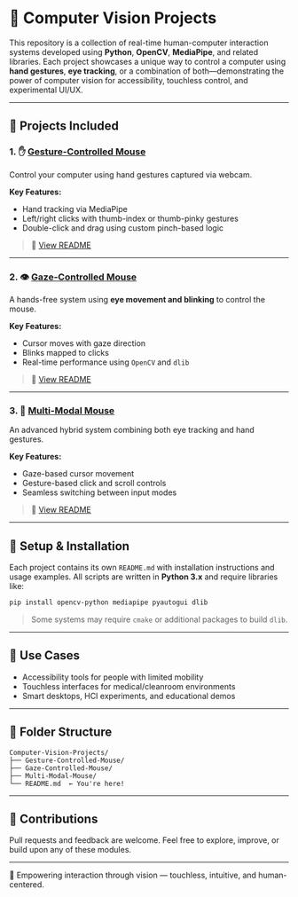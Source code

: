 # 🧠 Computer Vision Projects

This repository is a collection of real-time human-computer interaction systems developed using **Python**, **OpenCV**, **MediaPipe**, and related libraries. Each project showcases a unique way to control a computer using **hand gestures**, **eye tracking**, or a combination of both—demonstrating the power of computer vision for accessibility, touchless control, and experimental UI/UX.

---

## 📂 Projects Included

### 1. ✋ [Gesture-Controlled Mouse](./Gesture-Controlled-Mouse)
Control your computer using hand gestures captured via webcam.

**Key Features:**
- Hand tracking via MediaPipe
- Left/right clicks with thumb-index or thumb-pinky gestures
- Double-click and drag using custom pinch-based logic

> 🔗 [View README](./Gesture-Controlled-Mouse/README.md)

---

### 2. 👁️ [Gaze-Controlled Mouse](./Gaze-Controlled-Mouse)
A hands-free system using **eye movement and blinking** to control the mouse.

**Key Features:**
- Cursor moves with gaze direction
- Blinks mapped to clicks
- Real-time performance using `OpenCV` and `dlib`

> 🔗 [View README](./Gaze-Controlled-Mouse/README.md)

---

### 3. 🧠 [Multi-Modal Mouse](./Multi-Modal-Mouse)
An advanced hybrid system combining both eye tracking and hand gestures.

**Key Features:**
- Gaze-based cursor movement
- Gesture-based click and scroll controls
- Seamless switching between input modes

> 🔗 [View README](./Multi-Modal-Mouse/README.md)

---

## 🧰 Setup & Installation

Each project contains its own `README.md` with installation instructions and usage examples. All scripts are written in **Python 3.x** and require libraries like:

```bash
pip install opencv-python mediapipe pyautogui dlib
````

> Some systems may require `cmake` or additional packages to build `dlib`.

---

## 🎯 Use Cases

* Accessibility tools for people with limited mobility
* Touchless interfaces for medical/cleanroom environments
* Smart desktops, HCI experiments, and educational demos

---

## 📌 Folder Structure

```
Computer-Vision-Projects/
├── Gesture-Controlled-Mouse/
├── Gaze-Controlled-Mouse/
├── Multi-Modal-Mouse/
└── README.md  ← You're here!
```

---

## 🙌 Contributions

Pull requests and feedback are welcome.
Feel free to explore, improve, or build upon any of these modules.

---

🚀 Empowering interaction through vision — touchless, intuitive, and human-centered.


